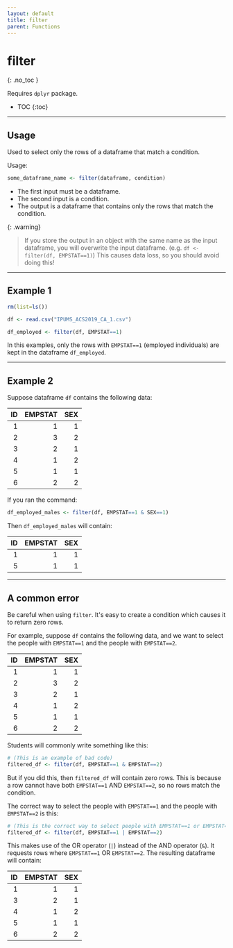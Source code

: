 ```yaml
---
layout: default
title: filter
parent: Functions
---
```


# filter
{: .no_toc }

Requires `dplyr` package.

- TOC
{:toc}

---

## Usage

Used to select only the rows of a dataframe that match a condition.

Usage:
```r
some_dataframe_name <- filter(dataframe, condition)
```

- The first input must be a dataframe.
- The second input is a condition.
- The output is a dataframe that contains only the rows that match the condition.

{: .warning}
> If you store the output in an object with the same name as the input dataframe, you will overwrite the input dataframe. (e.g. `df <- filter(df, EMPSTAT==1)`) This causes data loss, so you should avoid doing this!

---

## Example 1

```r
rm(list=ls())

df <- read.csv("IPUMS_ACS2019_CA_1.csv")

df_employed <- filter(df, EMPSTAT==1)
```

In this examples, only the rows with `EMPSTAT==1` (employed individuals) are kept in the dataframe `df_employed`.

---

## Example 2

Suppose dataframe `df` contains the following data:

| ID | EMPSTAT | SEX |
| -: | ------: | --: |
|  1 |       1 |   1 |
|  2 |       3 |   2 |
|  3 |       2 |   1 |
|  4 |       1 |   2 |
|  5 |       1 |   1 |
|  6 |       2 |   2 |

If you ran the command:

```r
df_employed_males <- filter(df, EMPSTAT==1 & SEX==1)
```

Then `df_employed_males` will contain:

| ID | EMPSTAT | SEX |
| -: | ------: | --: |
|  1 |       1 |   1 |
|  5 |       1 |   1 |

---

## A common error

Be careful when using `filter`. It's easy to create a condition which causes it to return zero rows.

For example, suppose `df` contains the following data, and we want to select the people with `EMPSTAT==1` and the people with `EMPSTAT==2`.

| ID | EMPSTAT | SEX |
| -: | ------: | --: |
|  1 |       1 |   1 |
|  2 |       3 |   2 |
|  3 |       2 |   1 |
|  4 |       1 |   2 |
|  5 |       1 |   1 |
|  6 |       2 |   2 |


Students will commonly write something like this:

```r
# (This is an example of bad code)
filtered_df <- filter(df, EMPSTAT==1 & EMPSTAT==2)
```

But if you did this, then `filtered_df` will contain zero rows.  This is because a row cannot have both `EMPSTAT==1` AND `EMPSTAT==2`, so no rows match the condition.

The correct way to select the people with `EMPSTAT==1` and the people with `EMPSTAT==2` is this:

```r
# (This is the correct way to select people with EMPSTAT==1 or EMPSTAT==2)
filtered_df <- filter(df, EMPSTAT==1 | EMPSTAT==2)
```

This makes use of the OR operator (`|`) instead of the AND operator (`&`). It requests rows where `EMPSTAT==1` OR `EMPSTAT==2`.  The resulting dataframe will contain:

| ID | EMPSTAT | SEX |
| -: | ------: | --: |
|  1 |       1 |   1 |
|  3 |       2 |   1 |
|  4 |       1 |   2 |
|  5 |       1 |   1 |
|  6 |       2 |   2 |




 



